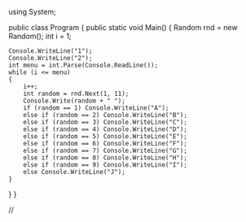 using System;
					
public class Program
{
public static void Main()
{
    Random rnd = new Random();
    int i = 1;

    Console.WriteLine("1");
    Console.WriteLine("2");
    int menu = int.Parse(Console.ReadLine());
    while (i <= menu)
    {
        i++;
        int random = rnd.Next(1, 11);
        Console.Write(random + " ");
        if (random == 1) Console.WriteLine("A");
        else if (random == 2) Console.WriteLine("B");
        else if (random == 3) Console.WriteLine("C");
        else if (random == 4) Console.WriteLine("D");
        else if (random == 5) Console.WriteLine("E");
        else if (random == 6) Console.WriteLine("F");
        else if (random == 7) Console.WriteLine("G");
        else if (random == 8) Console.WriteLine("H");
        else if (random == 9) Console.WriteLine("I");
        else Console.WriteLine("J");
    }
  }
}

//
